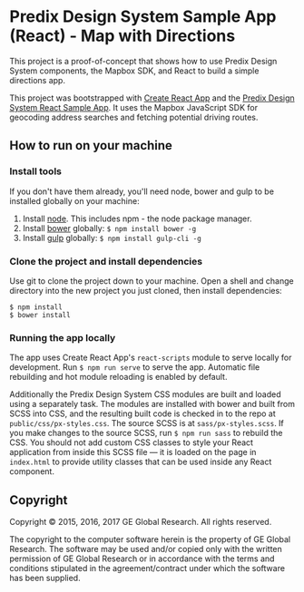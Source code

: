 # Predix Design System Sample App (React) - Map with Directions

This project is a proof-of-concept that shows how to use Predix Design System components, the Mapbox SDK, and React to build a simple directions app.

This project was bootstrapped with [Create React App](https://github.com/facebookincubator/create-react-app) and the [Predix Design System React Sample App](https://github.com/predixdesignsystem/px-sample-app-react). It uses the Mapbox JavaScript SDK for geocoding address searches and fetching potential driving routes.

## How to run on your machine

### Install tools

If you don't have them already, you'll need node, bower and gulp to be installed globally on your machine:

1. Install [node](https://nodejs.org/en/download/). This includes npm - the node package manager.
2. Install [bower](https://bower.io/) globally: `$ npm install bower -g`
3. Install [gulp](http://gulpjs.com/) globally: `$ npm install gulp-cli -g`

### Clone the project and install dependencies

Use git to clone the project down to your machine. Open a shell and change directory into the new project you just cloned, then install dependencies:

```
$ npm install
$ bower install
```

### Running the app locally

The app uses Create React App's `react-scripts` module to serve locally for development. Run `$ npm run serve` to serve the app. Automatic file rebuilding and hot module reloading is enabled by default.

Additionally the Predix Design System CSS modules are built and loaded using a separately task. The modules are installed with bower and built from SCSS into CSS, and the resulting built code is checked in to the repo at `public/css/px-styles.css`. The source SCSS is at `sass/px-styles.scss`. If you make changes to the source SCSS, run `$ npm run sass` to rebuild the CSS. You should not add custom CSS classes to style your React application from inside this SCSS file — it is loaded on the page in `index.html` to provide utility classes that can be used inside any React component.

## Copyright

Copyright &copy; 2015, 2016, 2017 GE Global Research. All rights reserved.

The copyright to the computer software herein is the property of
GE Global Research. The software may be used and/or copied only
with the written permission of GE Global Research or in accordance
with the terms and conditions stipulated in the agreement/contract
under which the software has been supplied.
